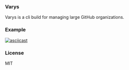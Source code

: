 ### Varys

Varys is a cli build for managing large GitHub organizations.

### Example

[![asciicast](https://asciinema.org/a/gShlV31cQl3U9XIIjnUA92vpl.svg)](https://asciinema.org/a/gShlV31cQl3U9XIIjnUA92vpl)

### License

MIT
